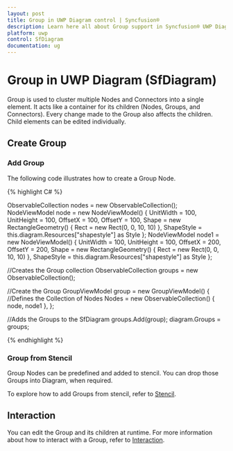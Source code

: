 ```yaml
---
layout: post
title: Group in UWP Diagram control | Syncfusion®
description: Learn here all about Group support in Syncfusion® UWP Diagram (SfDiagram) control, its elements, and more.
platform: uwp
control: SfDiagram
documentation: ug
---
```


# Group in UWP Diagram (SfDiagram)

Group is used to cluster multiple Nodes and Connectors into a single element. It acts like a container for its children (Nodes, Groups, and Connectors). Every change made to the Group also affects the children. Child elements can be edited individually.

## Create Group

### Add Group

The following code illustrates how to create a Group Node.

{% highlight C# %}

ObservableCollection<NodeViewModel> nodes = new ObservableCollection<NodeViewModel>();
NodeViewModel node = new NodeViewModel()
{
	UnitWidth = 100,
	UnitHeight = 100,
	OffsetX = 100,
	OffsetY = 100,
	Shape = new RectangleGeometry() { Rect = new Rect(0, 0, 10, 10) },
	ShapeStyle = this.diagram.Resources["shapestyle"] as Style
};
NodeViewModel node1 = new NodeViewModel()
{
	UnitWidth = 100,
	UnitHeight = 100,
	OffsetX = 200,
	OffsetY = 200,
	Shape = new RectangleGeometry() { Rect = new Rect(0, 0, 10, 10) },
	ShapeStyle = this.diagram.Resources["shapestyle"] as Style
};

//Creates the Group collection
ObservableCollection<GroupViewModel> groups = new ObservableCollection<GroupViewModel>();

//Create the Group
GroupViewModel group = new GroupViewModel()
{
	//Defines the Collection of Nodes
	Nodes = new ObservableCollection<NodeViewModel>()
	{
		node,
		node1
	},
};

//Adds the Groups to the SfDiagram
groups.Add(group);
diagram.Groups = groups;

{% endhighlight %}

### Group from Stencil

Group Nodes can be predefined and added to stencil. You can drop those Groups into Diagram, when required. 

To explore how to add Groups from stencil, refer to [Stencil](/uwp/diagram/stencil "Stencil").

## Interaction

You can edit the Group and its children at runtime. For more information about how to interact with a Group, refer to [Interaction](/uwp/diagram/interaction "Interaction").
